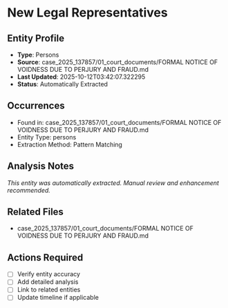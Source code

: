 # New Legal Representatives

## Entity Profile
- **Type**: Persons
- **Source**: case_2025_137857/01_court_documents/FORMAL NOTICE OF VOIDNESS DUE TO PERJURY AND FRAUD.md
- **Last Updated**: 2025-10-12T03:42:07.322295
- **Status**: Automatically Extracted

## Occurrences
- Found in: case_2025_137857/01_court_documents/FORMAL NOTICE OF VOIDNESS DUE TO PERJURY AND FRAUD.md
- Entity Type: persons
- Extraction Method: Pattern Matching

## Analysis Notes
*This entity was automatically extracted. Manual review and enhancement recommended.*

## Related Files
- case_2025_137857/01_court_documents/FORMAL NOTICE OF VOIDNESS DUE TO PERJURY AND FRAUD.md

## Actions Required
- [ ] Verify entity accuracy
- [ ] Add detailed analysis
- [ ] Link to related entities
- [ ] Update timeline if applicable
